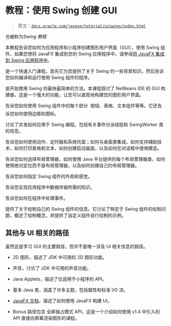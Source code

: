 # 教程：使用 Swing 创建 GUI

> 原文：[`docs.oracle.com/javase/tutorial/uiswing/index.html`](https://docs.oracle.com/javase/tutorial/uiswing/index.html)

也被称为*Swing 教程*

本教程告诉您如何为应用程序和小程序创建图形用户界面（GUI），使用 Swing 组件。如果您想将 JavaFX 集成到您的 Swing 应用程序中，请参阅[将 JavaFX 集成到 Swing 应用程序中](https://docs.oracle.com/javase/8/javafx/interoperability-tutorial/swing-fx-interoperability.htm)。

是一个快速入门课程。首先它为您提供了关于 Swing 的一些背景知识。然后告诉您如何编译和运行使用 Swing 组件的程序。

是开始使用 Swing 的最快最简单的方法。本课程探讨了 NetBeans IDE 的 GUI 构建器，这是一个强大的功能，让您可以直观地构建您的图形用户界面。

告诉您如何使用 Swing 组件中的每个部分  按钮、表格、文本组件等等。它还告诉您如何使用边框和图标。

讨论了并发如何应用于 Swing 编程。包括有关事件分派线程和 SwingWorker 类的信息。

告诉您如何使用动作、定时器和系统托盘；如何与桌面类集成，如何支持辅助技术，如何打印表格和文本，如何创建启动画面，以及如何在对话框中使用模态。

告诉您如何选择布局管理器，如何使用 Java 平台提供的每个布局管理器类，如何使用绝对定位而不是布局管理器，以及如何创建自己的布局管理器。

告诉您如何指定 Swing 组件的外观和感觉。

告诉您实现应用程序中数据传输所需的知识。

告诉您如何在程序中处理事件。

提供了关于绘制自己的 Swing 组件的信息。它讨论了特定于 Swing 组件的绘制问题，概述了绘制概念，并提供了自定义组件自行绘制的示例。

## 其他与 UI 相关的路径

虽然这是学习 GUI 的主要路径，但并不是唯一涉及 UI 相关信息的路径。

+   2D 图形，描述了 JDK 中可用的 2D 图形功能。

+   声音，讨论了 JDK 中可用的声音功能。

+   Java Applets，描述了仅适用于小程序的 API。

+   基本 Java 类，涵盖了许多主题，包括属性和标准 I/O 流。

+   [JavaFX 文档](https://docs.oracle.com/javase/8/javase-clienttechnologies.htm)，描述了如何使用 JavaFX 构建 UI。

+   Bonus 路径包含 全屏独占模式 API，这是一个介绍如何使用 v1.4 中引入的 API 直接向屏幕渲染图形的课程。
